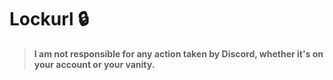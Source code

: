 # Lockurl 🔒

> **I am not responsible for any action taken by Discord, whether it's on your account or your vanity.**
